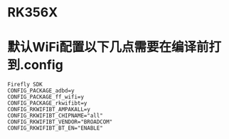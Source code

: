 # RK356X

# 默认WiFi配置以下几点需要在编译前打到.config

```
Firefly SDK
CONFIG_PACKAGE_adbd=y
CONFIG_PACKAGE_ff_wifi=y
CONFIG_PACKAGE_rkwifibt=y
CONFIG_RKWIFIBT_AMPAKALL=y
CONFIG_RKWIFIBT_CHIPNAME="all"
CONFIG_RKWIFIBT_VENDOR="BROADCOM"
CONFIG_RKWIFIBT_BT_EN="ENABLE"
```
